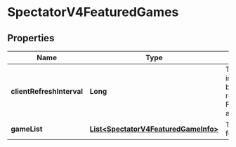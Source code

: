 
# SpectatorV4FeaturedGames

## Properties
Name | Type | Description | Notes
------------ | ------------- | ------------- | -------------
**clientRefreshInterval** | **Long** | The suggested interval to wait before requesting FeaturedGames again |  [optional]
**gameList** | [**List&lt;SpectatorV4FeaturedGameInfo&gt;**](SpectatorV4FeaturedGameInfo.md) | The list of featured games |  [optional]




